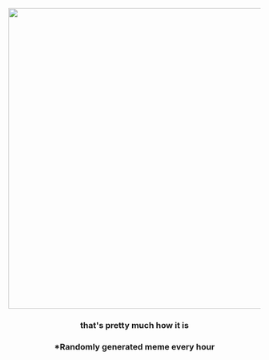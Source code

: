 <p align="center">
        <img src="https://i.redd.it/ekvj870yyoc91.png" width="600" height="600">
        </p>
        <h3 align="center">that's pretty much how it is</h3>
        <h3 align="center">*Randomly generated meme every hour</h3>
    